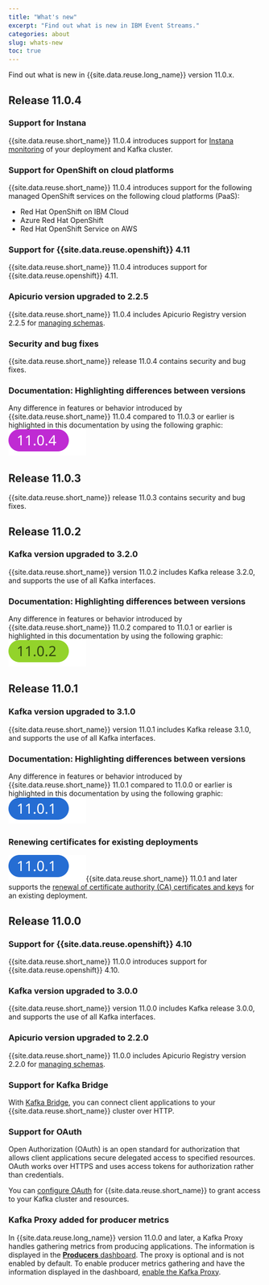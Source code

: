 ```yaml
---
title: "What's new"
excerpt: "Find out what is new in IBM Event Streams."
categories: about
slug: whats-new
toc: true
---
```


Find out what is new in {{site.data.reuse.long_name}} version 11.0.x.

## Release 11.0.4

### Support for Instana

{{site.data.reuse.short_name}} 11.0.4 introduces support for [Instana monitoring](../../administering/cluster-health/#instana) of your deployment and Kafka cluster.

### Support for OpenShift on cloud platforms

{{site.data.reuse.short_name}} 11.0.4 introduces support for the following managed OpenShift services on the following cloud platforms (PaaS):

- Red Hat OpenShift on IBM Cloud
- Azure Red Hat OpenShift
- Red Hat OpenShift Service on AWS

### Support for {{site.data.reuse.openshift}} 4.11

{{site.data.reuse.short_name}} 11.0.4 introduces support for {{site.data.reuse.openshift}} 4.11.

### Apicurio version upgraded to 2.2.5

{{site.data.reuse.short_name}} 11.0.4 includes Apicurio Registry version 2.2.5 for [managing schemas](../../schemas/overview/#schema-registry).

### Security and bug fixes

{{site.data.reuse.short_name}} release 11.0.4 contains security and bug fixes.

### Documentation: Highlighting differences between versions

Any difference in features or behavior introduced by {{site.data.reuse.short_name}} 11.0.4 compared to 11.0.3 or earlier is highlighted in this documentation by using the following graphic: ![Event Streams 11.0.4 icon](../../images/11.0.4.svg "In Event Streams 11.0.4.")

## Release 11.0.3

{{site.data.reuse.short_name}} release 11.0.3 contains security and bug fixes.

## Release 11.0.2

### Kafka version upgraded to 3.2.0

{{site.data.reuse.short_name}} version 11.0.2 includes Kafka release 3.2.0, and supports the use of all Kafka interfaces.

### Documentation: Highlighting differences between versions

Any difference in features or behavior introduced by {{site.data.reuse.short_name}} 11.0.2 compared to 11.0.1 or earlier is highlighted in this documentation by using the following graphic: ![Event Streams 11.0.2 icon](../../images/11.0.2.svg "In Event Streams 11.0.2.")

## Release 11.0.1

### Kafka version upgraded to 3.1.0

{{site.data.reuse.short_name}} version 11.0.1 includes Kafka release 3.1.0, and supports the use of all Kafka interfaces.

### Documentation: Highlighting differences between versions

Any difference in features or behavior introduced by {{site.data.reuse.short_name}} 11.0.1 compared to 11.0.0 or earlier is highlighted in this documentation by using the following graphic: ![Event Streams 11.0.1 icon](../../images/11.0.1.svg "In Event Streams 11.0.1.")

### Renewing certificates for existing deployments

![Event Streams 11.0.1 icon](../../images/11.0.1.svg "In Event Streams 11.0.1."){{site.data.reuse.short_name}} 11.0.1 and later supports the [renewal of certificate authority (CA) certificates and keys](../../security/renewing-certificates/) for an existing deployment.

## Release 11.0.0

### Support for {{site.data.reuse.openshift}} 4.10

{{site.data.reuse.short_name}} 11.0.0 introduces support for {{site.data.reuse.openshift}} 4.10.

### Kafka version upgraded to 3.0.0

{{site.data.reuse.short_name}} version 11.0.0 includes Kafka release 3.0.0, and supports the use of all Kafka interfaces.

### Apicurio version upgraded to 2.2.0

{{site.data.reuse.short_name}} 11.0.0 includes Apicurio Registry version 2.2.0 for [managing schemas](../../schemas/overview/#schema-registry).

### Support for Kafka Bridge

With [Kafka Bridge](../../connecting/kafka-bridge/), you can connect client applications to your {{site.data.reuse.short_name}} cluster over HTTP.

### Support for OAuth

Open Authorization (OAuth) is an open standard for authorization that allows client applications secure delegated access to specified resources. OAuth works over HTTPS and uses access tokens for authorization rather than credentials.


You can [configure OAuth](../../installing/configuring/#enabling-oauth) for {{site.data.reuse.short_name}} to grant access to your Kafka cluster and resources.

### Kafka Proxy added for producer metrics

In {{site.data.reuse.long_name}} version 11.0.0 and later, a Kafka Proxy handles gathering metrics from producing applications. The information is displayed in the [**Producers** dashboard](../../administering/topic-health/). The proxy is optional and is not enabled by default. To enable producer metrics gathering and have the information displayed in the dashboard, [enable the Kafka Proxy](../../installing/configuring/#enabling-collection-of-producer-metrics).
